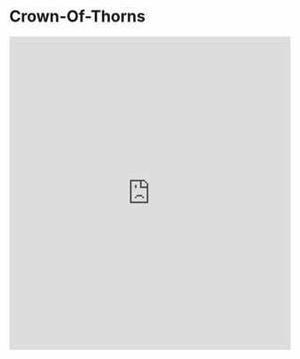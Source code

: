 # Crown-Of-Thorns

<iframe
  src="https://huggingface.co/datasets/Prasanna18/Crown-Of-Thorns/embed/viewer/default/train"
  frameborder="0"
  width="100%"
  height="560px"
></iframe>
